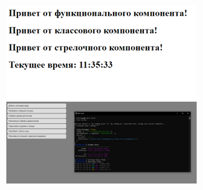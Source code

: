 ![](https://github.com/kulakovsa215705/ZB-PI21-2-Kulakov-Web/blob/main/5/images/1.PNG)
![](https://github.com/kulakovsa215705/ZB-PI21-2-Kulakov-Web/blob/main/5/images/2.PNG)

